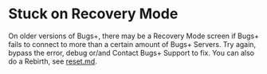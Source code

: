 # Stuck on Recovery Mode

On older versions of Bugs+, there may be a Recovery Mode screen if Bugs+ fails to connect to more than a certain amount of Bugs+ Servers. Try again, bypass the error, debug or/and Contact Bugs+ Support to fix. You can also do a Rebirth, see [reset.md](reset.md "mention").
